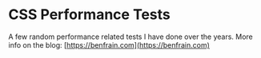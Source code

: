 # CSS Performance Tests

A few random performance related tests I have done over the years. More info on the blog: [https://benfrain.com](https://benfrain.com)
